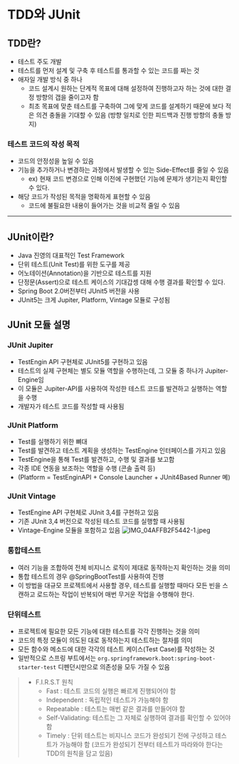 # TDD와 JUnit

## TDD란?
- 테스트 주도 개발
- 테스트를 먼저 설계 및 구축 후 테스트를 통과할 수 있는 코드를 짜는 것
- 애자일 개발 방식 중 하나
  - 코드 설계시 원하는 단계적 목표에 대해 설정하여 진행하고자 하는 것에 대한 결정 방향의 갭을 줄이고자 함
  - 최초 목표에 맞춘 테스트를 구축하여 그에 맞게 코드를 설계하기 때문에 보다 적은 의견 충돌을 기대할 수 있음
    (방향 일치로 인한 피드백과 진행 방향의 충돌 방지)

### 테스트 코드의 작성 목적
- 코드의 안정성을 높일 수 있음
- 기능을 추가하거나 변경하는 과정에서 발생할 수 있는 Side-Effect를 줄일 수 있음
  - ex) 현재 코드 변경으로 인해 이전에 구현했던 기능에 문제가 생기는지 확인할 수 있다.
- 해당 코드가 작성된 목적을 명확하게 표현할 수 있음
  - 코드에 불필요한 내용이 들어가는 것을 비교적 줄일 수 있음
---
## JUnit이란?
- Java 진영의 대표적인 Test Framework
- 단위 테스트(Unit Test)를 위한 도구를 제공
- 어노테이션(Annotation)을 기반으로 테스트를 지원
- 단정문(Assert)으로 테스트 케이스의 기대갑셍 대해 수행 결과를 확인할 수 있다.
- Spring Boot 2.0버전부터 JUnit5 버전을 사용
- JUnit5는 크게 Jupiter, Platform, Vintage 모듈로 구성됨
        
## JUnit 모듈 설명
### JUnit Jupiter
- TestEngin API 구현체로 JUnit5를 구현하고 있음
- 테스트의 실제 구현체는 별도 모듈 역할을 수행하는데, 그 모듈 중 하나가 Jupiter-Engine임
- 이 모듈은 Jupiter-API를 사용하여 작성한 테스트 코드를 발견하고 실행하는 역할을 수행
- 개발자가 테스트 코드를 작성할 때 사용됨

### JUnit Platform
- Test를 실행하기 위한 뼈대
- Test를 발견하고 테스트 계획을 생성하는 TestEngine 인터페이스를 가지고 있음
- TestEngine을 통해 Test를 발견하고, 수행 및 결과를 보고함
- 각종 IDE 연동을 보조하는 역할을 수행 (콘솔 출력 등)
- (Platform = TestEnginAPI + Console Launcher + JUnit4Based Runner 몌)

### JUnit Vintage
- TestEngine API 구현체로 JUnit 3,4를 구현하고 있음
- 기존 JUnit 3,4 버전으로 작성된 테스트 코드를 실행할 때 사용됨
- Vintage-Engine 모듈을 포함하고 있음
![IMG_04AFFB2F5442-1.jpeg](..%2F..%2F..%2F..%2F..%2FDownloads%2FIMG_04AFFB2F5442-1.jpeg)


### 통합테스트
- 여러 기능을 조합하여 전체 비지니스 로직이 제대로 동작하는지 확인하는 것을 의미
- 통합 테스트의 경우 @SpringBootTest를 사용하여 진행
- 이 방법을 대규모 프로젝트에서 사용할 경우, 테스트를 실행할 때마다 모든 빈을 스캔하고 로드하는 작업이 반복되어 매번 무거운 작업을 수행해야 한다. 


### 단위테스트
- 프로젝트에 필요한 모든 기능에 대한 테스트를 각각 진행하는 것을 의미
- 코드의 특정 모듈이 의도된 대로 동작하는지 테스트하는 절차를 의미
- 모든 함수와 메소드에 대한 각각의 테스트 케이스(Test Case)를 작성하는 것
- 일반적으로 스프링 부트에서는 `org.springframework.boot:spring-boot-starter-test` 디펜던시만으로 의존성을 모두 가질 수 있음

> + F.I.R.S.T 원칙
>   + Fast : 테스트 코드의 실행은 빠르게 진행되어야 함
>   + Independent : 독립적인 테스트가 가능해야 함
>   + Repeatable : 테스트는 매번 같은 결과를 만들어야 함
>   + Self-Validating: 테스트는 그 자체로 실행하여 결과를 확인할 수 있어야 함
>   + Timely : 단위 테스트는 비지니스 코드가 완성되기 전에 구성하고 테스트가 가능해야 함
>               (코드가 완성되기 전부터 테스트가 따라와야 한다는 TDD의 원칙을 담고 있음)
> 














